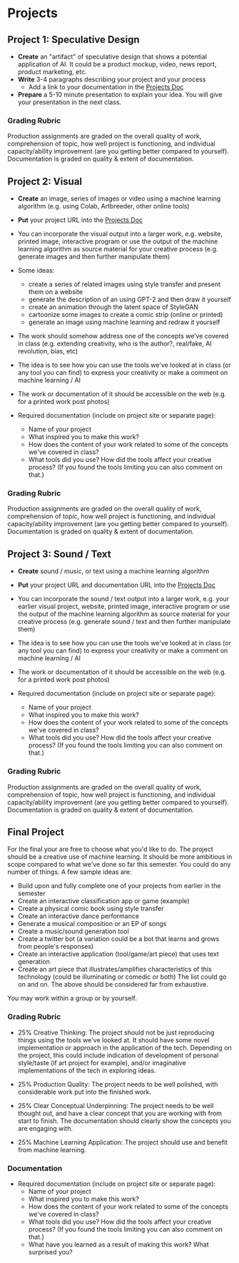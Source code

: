 # Projects

## Project 1: Speculative Design
- **Create** an "artifact" of speculative design that shows a potential application of AI. It could be a product mockup, video, news report, product marketing, etc.
- **Write** 3-4 paragraphs describing your project and your process
  - Add a link to your documentation in the [Projects Doc](https://docs.google.com/spreadsheets/d/1_eyQ4XfzGKpqMIW7FatoDbHBJSAqyPfrkKcyCI66gbI/edit?usp=sharing)
- **Prepare** a 5-10 minute presentation to explain your idea. You will give your presentation in the next class.

### Grading Rubric

Production assignments are graded on the overall quality of work, comprehension of topic, how well project is functioning, and individual capacity/ability improvement (are you getting better compared to yourself). Documentation is graded on quality & extent of documentation.

## Project 2: Visual
- **Create** an image, series of images or video using a machine learning algorithm (e.g. using Colab, Artbreeder, other online tools)
- **Put** your project URL into the [Projects Doc](https://docs.google.com/spreadsheets/d/1_eyQ4XfzGKpqMIW7FatoDbHBJSAqyPfrkKcyCI66gbI/edit?usp=sharing)
- You can incorporate the visual output into a larger work, e.g. website, printed image, interactive
  program or use the output of the machine learning algorithm as source material for
  your creative process (e.g. generate images and then further manipulate them)
- Some ideas:
  - create a series of related images using style transfer and present them on a website
  - generate the description of an using GPT-2 and then draw it yourself
  - create an animation through the latent space of StyleGAN
  - cartoonize some images to create a comic strip (online or printed)
  - generate an image using machine learning and redraw it yourself
- The work should somehow address one of the concepts we’ve covered in class (e.g. extending creativity, who is the author?, real/fake, AI revolution, bias, etc)
- The idea is to see how you can use the tools we've looked at in class (or any tool you can find)
  to express your creativity or make a comment on machine learning / AI
- The work or documentation of it should be accessible on the web (e.g. for a printed work post photos)

- Required documentation (include on project site or separate page):
  - Name of your project
  - What inspired you to make this work?
  - How does the content of your work related to some of the concepts we've covered in class?
  - What tools did you use? How did the tools affect your creative process? (If you found the
    tools limiting you can also comment on that.)

### Grading Rubric

Production assignments are graded on the overall quality of work, comprehension of topic, how well project is functioning, and individual capacity/ability improvement (are you getting better compared to yourself). Documentation is graded on quality & extent of documentation.


## Project 3: Sound / Text
- **Create** sound / music, or text using a machine learning algorithm
- **Put** your project URL and documentation URL into the [Projects Doc](https://docs.google.com/spreadsheets/d/1_eyQ4XfzGKpqMIW7FatoDbHBJSAqyPfrkKcyCI66gbI/edit?usp=sharing)
- You can incorporate the sound / text output into a larger work, e.g. your earlier visual project, website, printed image, interactive
  program or use the output of the machine learning algorithm as source material for
  your creative process (e.g. generate sound / text and then further manipulate them)
- The idea is to see how you can use the tools we've looked at in class (or any tool you can find)
  to express your creativity or make a comment on machine learning / AI
- The work or documentation of it should be accessible on the web (e.g. for a printed work post photos)

- Required documentation (include on project site or separate page):
  - Name of your project
  - What inspired you to make this work?
  - How does the content of your work related to some of the concepts we've covered in class?
  - What tools did you use? How did the tools affect your creative process? (If you found the
    tools limiting you can also comment on that.)

### Grading Rubric

Production assignments are graded on the overall quality of work, comprehension of topic, how well project is functioning, and individual capacity/ability improvement (are you getting better compared to yourself). Documentation is graded on quality & extent of documentation.


## Final Project
For the final your are free to choose what you'd like to do. The project should be a creative use of machine learning. It should be more ambitious in scope compared to what we've done so far this semester. You could do any number of things. A few sample ideas are:

- Build upon and fully complete one of your projects from earlier in the semester
- Create an interactive classification app or game (example)
- Create a physical comic book using style transfer
- Create an interactive dance performance
- Generate a musical composition or an EP of songs
- Create a music/sound generation tool
- Create a twitter bot (a variation could be a bot that learns and grows from people's responses)
- Create an interactive application (tool/game/art piece) that uses text generation
- Create an art piece that illustrates/amplifies characteristics of this technology (could be illuminating or comedic or both)
The list could go on and on. The above should be considered far from exhaustive.

You may work within a group or by yourself.

### Grading Rubric
- 25% Creative Thinking: The project should not be just reproducing things using the tools we've looked at. It should have some novel implementation or approach in the application of the tech. Depending on the project, this could include indication of development of personal style/taste (if art project for example), and/or imaginative implementations of the tech in exploring ideas.

- 25% Production Quality: The project needs to be well polished, with considerable work put into the finished work.

- 25% Clear Conceptual Underpinning: The project needs to be well thought out, and have a clear concept that you are working with from start to finish. The documentation should clearly show the concepts you are engaging with.

- 25% Machine Learning Application: The project should use and benefit from machine learning.

### Documentation
- Required documentation (include on project site or separate page):
  - Name of your project
  - What inspired you to make this work?
  - How does the content of your work related to some of the concepts we've covered in class?
  - What tools did you use? How did the tools affect your creative process? (If you found the tools limiting you can also comment on that.)
  - What have you learned as a result of making this work? What surprised you?
